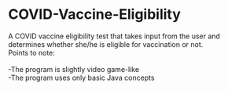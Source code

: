 # COVID-Vaccine-Eligibility
A COVID vaccine eligibility test that takes input from the user and determines whether she/he is eligible for vaccination or not. 
<br>
Points to note:  
<br>
-The program is slightly video game-like
<br>
-The program uses only basic Java concepts
<br>
